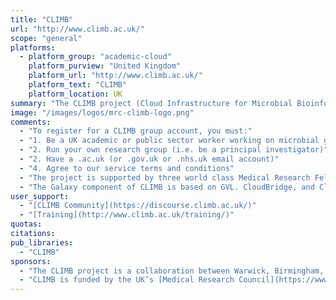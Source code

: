 ```yaml
---
title: "CLIMB"
url: "http://www.climb.ac.uk/"
scope: "general"
platforms:
  - platform_group: "academic-cloud"
    platform_purview: "United Kingdom"
    platform_url: "http://www.climb.ac.uk/"
    platform_text: "CLIMB"
    platform_location: UK
summary: "The CLIMB project (Cloud Infrastructure for Microbial Bioinformatics) develops and deploys a world leading cyber-infrastructure for microbial bioinformatics; providing free cloud-based compute, storage, and analysis tools for academic microbiologists in the UK."
image: "/images/logos/mrc-climb-logo.png"
comments:
  - "To register for a CLIMB group account, you must:"
  - "1. Be a UK academic or public sector worker working on microbial genomics"
  - "2. Run your own research group (i.e. be a principal investigator)"
  - "2. Have a .ac.uk (or .gov.uk or .nhs.uk email account)"
  - "4. Agree to our service terms and conditions"
  - "The project is supported by three world class Medical Research Fellows, a comprehensive training program and two newly refurbished Bioinformatics facilities in both Warwick and Swansea."
  - "The Galaxy component of CLIMB is based on GVL. CloudBridge, and CloudMan infrastructure."
user_support:
  - "[CLIMB Community](https://discourse.climb.ac.uk/)"
  - "[Training](http://www.climb.ac.uk/training/)"
quotas:
citations:
pub_libraries:
  - "CLIMB"
sponsors:
  - "The CLIMB project is a collaboration between Warwick, Birmingham, Cardiff and Swansea Universities."
  - "CLIMB is funded by the UK’s [Medical Research Council](https://www.mrc.ac.uk/)."
---
```

